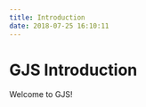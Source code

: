 ```yaml
---
title: Introduction
date: 2018-07-25 16:10:11
---
```

# GJS Introduction

Welcome to GJS!

<ShowCase link="gjs-style-guide.html" title="Style Guide" subtitle="The official style guide for GJS and GNOME projects written in GJS." image="" />
<ShowCase link="gjs-transition.html" title="Transition" subtitle="How does GJS compare to other JavaScript environments?" image="" />